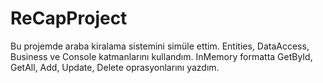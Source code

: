 # ReCapProject
Bu projemde araba kiralama sistemini simüle ettim.
Entities, DataAccess, Business ve Console katmanlarını kullandım.
InMemory formatta GetById, GetAll, Add, Update, Delete oprasyonlarını yazdım.
